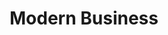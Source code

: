 ---
title:			"Modern Business"
slug:			modern-business
src:			/template-overviews/modern-business
categories:		template full-websites portfolios unstyled popular
description:	"A full website template framework for building Bootstrap 4 websites with 17 pages and a working contact form."
bump:			"A multipurpose website template."
img-src:		/img/templates/modern-business.jpg
img-desc:		"Free Full Website Bootstrap 4 Template"
layout:			template-overview

meta-title: "Modern Business - Full Website Template for Bootstrap 4"
meta-description: "A 17 page full website template for Bootstrap 4. Includes a working contact form, and many other features. All Start Bootstrap templates are free to download and open source."

features:
  - Updated page layouts and additional elements added
  - 17 HTML pages
  - Easy to edit, working PHP contact form (just edit your email address in the included PHP file!)
  - Homepage with full width image slider and captions
  - 4 portfolio page options with portfolio items
  - Bonus pages: pricing table, sidebar page, FAQ page, 404 page, and a blank full width page
  - Various custom styled elments, call to actions, and more

long-description: "Modern Business is a fully loaded Bootstrap 4 website starter template. It includes 17 HTML pages along with a working PHP contact form. You can use this template to create larger, multipurpose websites using Bootstrap 4."

alt-version:		"no"
user-version:		"no"

v4-version:     "yes"
alt-v4:         "https://github.com/BlackrockDigital/startbootstrap-modern-business/archive/v4-dev.zip"

redirect_from:
  - /modern-business/
  - /modern-business.php/
  - /modern-business.html/
  - /templates/modern-business.html/
  - /templates/modern-business/
  - /templates/modern-business/contact.php/
  - /modern-business/about.html/
  - /downloads/modern-business.zip/
---